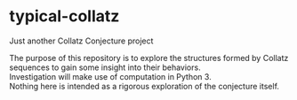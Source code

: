 # typical-collatz
Just another Collatz Conjecture project

The purpose of this repository is to explore the structures formed by Collatz sequences to gain some insight into their behaviors.  
Investigation will make use of computation in Python 3.  
Nothing here is intended as a rigorous exploration of the conjecture itself.

